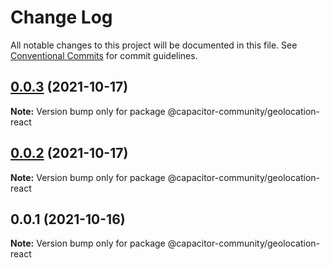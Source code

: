 # Change Log

All notable changes to this project will be documented in this file.
See [Conventional Commits](https://conventionalcommits.org) for commit guidelines.

## [0.0.3](https://github.com/capacitor-community/react-hooks/compare/@capacitor-community/geolocation-react@0.0.2...@capacitor-community/geolocation-react@0.0.3) (2021-10-17)

**Note:** Version bump only for package @capacitor-community/geolocation-react





## [0.0.2](https://github.com/capacitor-community/react-hooks/compare/@capacitor-community/geolocation-react@0.0.1...@capacitor-community/geolocation-react@0.0.2) (2021-10-17)

**Note:** Version bump only for package @capacitor-community/geolocation-react





## 0.0.1 (2021-10-16)

**Note:** Version bump only for package @capacitor-community/geolocation-react
